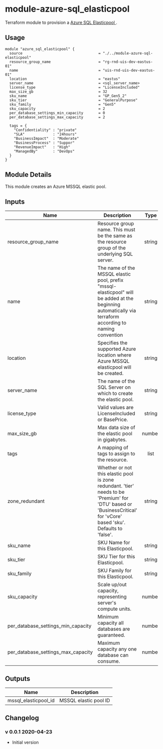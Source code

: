 # module-azure-sql_elasticpool

Terraform module to provision a [Azure SQL Elasticpool ](<https://docs.microsoft.com/en-us/azure/azure-sql/database/elastic-pool-overview>).

## Usage

```HCL
module "azure_sql_elasticpool" {
  source                                   = "./../module-azure-sql-elasticpool"
  resource_group_name                      = "rg-rnd-uis-dev-eastus-01"
  name                                     = "uis-rnd-uis-dev-eastus-01"
  location                                 = "eastus"
  server_name                              = <sql_server_name>
  license_type                             = "LicenseIncluded"
  max_size_gb                              = 32
  sku_name                                 = "GP_Gen5_2"
  sku_tier                                 = "GeneralPurpose"
  sku_family                               = "Gen5"
  sku_capacity                             = 2
  per_database_settings_min_capacity       = 0
  per_database_settings_max_capacity       = 2

  tags = {
    "Confidentiality" : "private"
    "SLA"             : "24hours"
    "BusinessImpact"  : "Moderate"
    "BusinessProcess" : "Suppor"
    "RevenueImpact"   : "High"
    "ManagedBy"       : "DevOps"
  }
}

```
## Module Details

This module creates an Azure MSSQL elastic pool.

## Inputs

| Name | Description | Type | Default | Required |
|------|-------------|:----:|:-----:|:-----:|
| resource_group_name | Resource group name. This must be the same as the resource group of the underlying SQL server. | string | n/a | yes |
| name | The name of the MSSQL elastic pool, prefix "mssql-elasticpool" will be added at the beginning automatically via terraform according to naming convention | string | n/a | yes |
| location | Specifies the supported Azure location where Azure MSSQL elasticpool will be created. | string | eastus | yes |
| server_name | The name of the SQL Server on which to create the elastic pool. | string | n/a | yes |
| license_type | Valid values are LicenseIncluded or BasePrice. | string | LicenseIncluded | no |
| max_size_gb | Max data size of the elastic pool in gigabytes. | number | 32 | no |
| tags | A mapping of tags to assign to the resource. | list | {} | no |
| zone_redundant | Whether or not this elastic pool is zone redundant. 'tier' needs to be 'Premium' for 'DTU' based or 'BusinessCritical' for 'vCore' based 'sku'. Defaults to 'false'. | string | false | no |
| sku_name | SKU Name for this Elasticpool. | string | GP_Gen5_2 | yes |
| sku_tier | SKU Tier for this Elasticpool. | string | GeneralPurpose | yes |
| sku_family | SKU Family for this Elasticpool. | string | Gen5 | no |
| sku_capacity | Scale up/out capacity, representing server's compute units. | number | 2 | yes |
| per_database_settings_min_capacity | Minimum capacity all databases are guaranteed. | number | 0 | yes |
| per_database_settings_max_capacity | Maximum capacity any one database can consume. | number | 2 | yes |



## Outputs

| Name | Description |
|------|-------------|
|mssql_elasticpool_id| MSSQL elastic pool ID |


## Changelog

### v 0.0.1 2020-04-23

* Initial version
